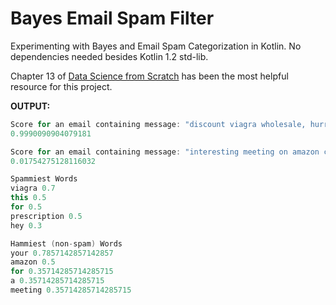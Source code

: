 # Bayes Email Spam Filter

Experimenting with Bayes and Email Spam Categorization in Kotlin. No dependencies needed besides Kotlin 1.2 std-lib. 

Chapter 13 of [Data Science from Scratch](https://www.safaribooksonline.com/library/view/data-science-from/9781491901410/ch13.html#naive_bayes) has been the most helpful resource for this project. 

**OUTPUT:**

```kotlin 
Score for an email containing message: "discount viagra wholesale, hurry while this offer lasts"
0.9990090904079181

Score for an email containing message: "interesting meeting on amazon cloud services discount program"
0.01754275128116032

Spammiest Words
viagra 0.7
this 0.5
for 0.5
prescription 0.5
hey 0.3

Hammiest (non-spam) Words
your 0.7857142857142857
amazon 0.5
for 0.35714285714285715
a 0.35714285714285715
meeting 0.35714285714285715
```

